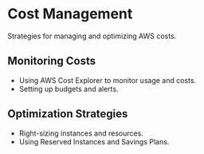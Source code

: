 # Cost Management

Strategies for managing and optimizing AWS costs.

## Monitoring Costs
- Using AWS Cost Explorer to monitor usage and costs.
- Setting up budgets and alerts.

## Optimization Strategies
- Right-sizing instances and resources.
- Using Reserved Instances and Savings Plans.
